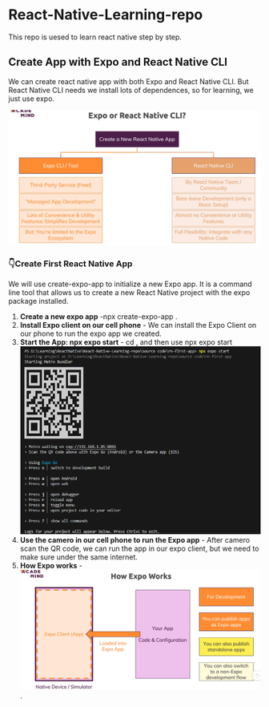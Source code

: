 # React-Native-Learning-repo
This repo is uesed to learn react native step by step.

## Create App with Expo and React Native CLI
We can create react native app with both Expo and React Native CLI. But React Native CLI needs we install lots of dependences, so for learning, we just use expo.
<div align="center">
  <img  src="https://github.com/kulala2014/React-Native-Learning-repo/blob/Create-First-React-Native-App/create-react%20native%20app.png" />
</div>

### 👇Create First React Native App
We will use create-expo-app to initialize a new Expo app. It is a command line tool that allows us to create a new React Native project with the expo package installed.
<ol>
<li> <strong>Create a new expo app</strong>  -npx create-expo-app <my-app>.</li>
<li><strong>Install Expo client on our cell phone</strong> - We can install the Expo Client on our phone to run the expo app we created.</li>
<li><strong>Start the App: npx expo start</strong> - cd <my-app>, and then use npx expo start 
<div align="center">
  <img  src="https://github.com/kulala2014/React-Native-Learning-repo/blob/Create-First-React-Native-App/expo-started.PNG" />
</div>
</li>
<li><strong>Use the camero in our cell phone to run the Expo app</strong> - After camero scan the QR code, we can run the app in our expo client, but we need to make sure under the same internet.</li>
  <li><strong>How Expo works</strong> - 
    <div align="center">
  <img  src="https://github.com/kulala2014/React-Native-Learning-repo/blob/Create-First-React-Native-App/How-Expo-works.png" />
</div>.</li>
</ol>

